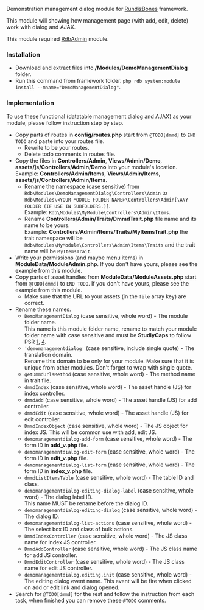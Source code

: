 Demonstration management dialog module for [RundizBones] framework.

This module will showing how management page (with add, edit, delete) work with dialog and AJAX.

This module required [RdbAdmin] module.

### Installation
* Download and extract files into **/Modules/DemoManagementDialog** folder.
* Run this command from framework folder. `php rdb system:module install --mname="DemoManagementDialog"`.

### Implementation
To use these functional (datatable management dialog and AJAX) as your module, please follow instruction step by step.

* Copy parts of routes in **config/routes.php** start from `@TODO[dmmd]` to `END TODO` and paste into your routes file.
    * Rewrite to be your routes.
    * Delete todo comments in routes file.
* Copy the files in **Controllers/Admin**, **Views/Admin/Demo**, **assets/js/Controllers/Admin/Demo** into your module's location.<br>
Example: **Controllers/Admin/Items**, **Views/Admin/Items**, **assets/js/Controllers/Admin/Items**.
    * Rename the namespace (case sensitive) from `Rdb\Modules\DemoManagementDialog\Controllers\Admin` to `Rdb\Modules\<YOUR MODULE FOLDER NAME>\Controllers\Admin[\ANY FOLDER (IF USE IN SUBFOLDERS.)]`.<br>
    Example: `Rdb\Modules\MyModule\Controllers\Admin\Items`.
    * Rename **Controllers/Admin/Traits/DmmdTrait.php** file name and its name to be yours.<br>
    Example: **Controllers/Admin/Items/Traits/MyItemsTrait.php** the trait namespace will be `Rdb\Modules\MyModule\Controllers\Admin\Items\Traits` and the trait name will be `MyItemsTrait`.
* Write your permissions (and maybe menu items) in **ModuleData/ModuleAdmin.php**. If you don't have yours, please see the example from this module.
* Copy parts of asset handles from **ModuleData/ModuleAssets.php** start from `@TODO[dmmd]` to `END TODO`. If you don't have yours, please see the example from this module.
    * Make sure that the URL to your assets (in the `file` array key) are correct.
* Rename these names.
    * `DemoManagementDialog` (case sensitive, whole word) - The module folder name.<br>
    This name is this module folder name, rename to match your module folder name with case sensitive and must be **StudlyCaps** to follow PSR [1][psr1], [4][psr4].
    * `'demomanagementdialog'` (case sensitive, include single quote) - The translation domain.<br>
    Rename this domain to be only for your module. Make sure that it is unique from other modules. Don't forget to wrap with single quote.
    * `getDmmdUrlsMethod` (case sensitive, whole word) - The method name in trait file.
    * `dmmdIndex` (case sensitive, whole word) - The asset handle (JS) for index controller.
    * `dmmdAdd` (case sensitive, whole word) - The asset handle (JS) for add controller.
    * `dmmdEdit` (case sensitive, whole word) - The asset handle (JS) for edit controller.
    * `DmmdIndexObject` (case sensitive, whole word) - The JS object for index JS. This will be common use with add, edit JS.
    * `demomanagementdialog-add-form` (case sensitive, whole word) - The form ID in **add_v.php** file.
    * `demomanagementdialog-edit-form` (case sensitive, whole word) - The form ID in **edit_v.php** file.
    * `demomanagementdialog-list-form` (case sensitive, whole word) - The form ID in **index_v.php** file.
    * `dmmdListItemsTable` (case sensitive, whole word) - The table ID and class.
    * `demomanagementdialog-editing-dialog-label` (case sensitive, whole word) - The dialog label ID.<br>
    This name MUST be rename before the dialog ID.
    * `demomanagementdialog-editing-dialog` (case sensitive, whole word) - The dialog ID.
    * `demomanagementdialog-list-actions` (case sensitive, whole word) - The select box ID and class of bulk actions.
    * `DmmdIndexController` (case sensitive, whole word) - The JS class name for index JS controller.
    * `DmmdAddController` (case sensitive, whole word) - The JS class name for add JS controller.
    * `DmmdEditController` (case sensitive, whole word) - The JS class name for edit JS controller.
    * `demomanagementdialog.editing.init` (case sensitive, whole word) - The editing dialog event name. This event will be fire when clicked on add or edit link and dialog opened.
* Search for `@TODO[dmmd]` for the rest and follow the instruction from each task, when finished you can remove these `@TODO` comments.

[RundizBones]:https://github.com/RundizBones/framework
[RdbAdmin]:https://github.com/RundizBones/ModuleAdmin
[psr1]:https://www.php-fig.org/psr/psr-1
[psr4]:https://www.php-fig.org/psr/psr-4